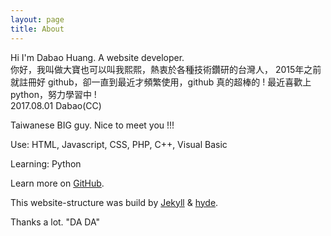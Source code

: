 ```yaml
---
layout: page
title: About
---
```


<p class="message">
    Hi I'm Dabao Huang. A website developer.
    <br>
    你好，我叫做大寶也可以叫我熙熙，熱衷於各種技術鑽研的台灣人，
    2015年之前就註冊好 github，卻一直到最近才頻繁使用，github 真的超棒的 !
    最近喜歡上 python，努力學習中 !
    <br>
    2017.08.01 Dabao(CC)
</p>

Taiwanese BIG guy. Nice to meet you !!!

Use: HTML, Javascript, CSS, PHP, C++, Visual Basic

Learning: Python

Learn more on [GitHub](https://www.github.com/dabaohuang/).

This website-structure was build by [Jekyll](https://jekyllrb.com/) & [hyde](https://github.com/poole/hyde).

Thanks a lot. "DA DA"